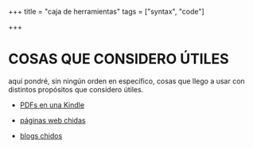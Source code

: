 +++
title = "caja de herramientas"
tags = ["syntax", "code"]

+++

# COSAS QUE CONSIDERO ÚTILES

aquí pondré, sin ningún orden en específico, cosas que llego a usar con distintos propósitos que considero útiles.

- [PDFs en una Kindle](/Otro/k2pdf/)

- [páginas web chidas](/Otro/paginas/)

- [blogs chidos](/Otro/blogs/)
